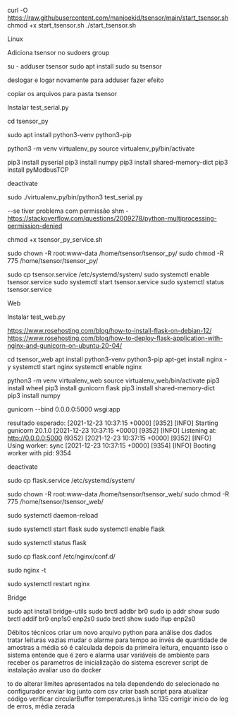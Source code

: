 curl -O https://raw.githubusercontent.com/manjoekid/tsensor/main/start_tsensor.sh
chmod +x start_tsensor.sh
./start_tsensor.sh


Linux

Adiciona tsensor no sudoers group

su -
adduser tsensor sudo
apt install sudo
su tsensor

deslogar e logar novamente para adduser fazer efeito

copiar os arquivos para pasta tsensor


Instalar test_serial.py

cd tsensor_py

sudo apt install python3-venv python3-pip

python3 -m venv virtualenv_py
source virtualenv_py/bin/activate


pip3 install pyserial
pip3 install numpy
pip3 install shared-memory-dict
pip3 install pyModbusTCP

deactivate

sudo ./virtualenv_py/bin/python3 test_serial.py

<verifique se funciona>

--se tiver problema com permissão shm - https://stackoverflow.com/questions/2009278/python-multiprocessing-permission-denied


chmod +x tsensor_py_service.sh


sudo chown -R root:www-data /home/tsensor/tsensor_py/
sudo chmod -R 775 /home/tsensor/tsensor_py/


sudo cp tsensor.service /etc/systemd/system/
sudo systemctl enable tsensor.service
sudo systemctl start tsensor.service
sudo systemctl status tsensor.service



Web 

Instalar test_web.py

https://www.rosehosting.com/blog/how-to-install-flask-on-debian-12/
https://www.rosehosting.com/blog/how-to-deploy-flask-application-with-nginx-and-gunicorn-on-ubuntu-20-04/


cd tsensor_web
apt install python3-venv python3-pip
apt-get install nginx -y
systemctl start nginx
systemctl enable nginx

python3 -m venv virtualenv_web
source virtualenv_web/bin/activate
pip3 install wheel
pip3 install gunicorn flask
pip3 install shared-memory-dict
pip3 install numpy

gunicorn --bind 0.0.0.0:5000 wsgi:app

resultado esperado:
[2021-12-23 10:37:15 +0000] [9352] [INFO] Starting gunicorn 20.1.0
[2021-12-23 10:37:15 +0000] [9352] [INFO] Listening at: http://0.0.0.0:5000 (9352)
[2021-12-23 10:37:15 +0000] [9352] [INFO] Using worker: sync
[2021-12-23 10:37:15 +0000] [9354] [INFO] Booting worker with pid: 9354


deactivate

sudo cp flask.service /etc/systemd/system/

sudo chown -R root:www-data /home/tsensor/tsensor_web/
sudo chmod -R 775 /home/tsensor/tsensor_web/

sudo systemctl daemon-reload

sudo systemctl start flask
sudo systemctl enable flask

sudo systemctl status flask

sudo cp flask.conf /etc/nginx/conf.d/

sudo nginx -t

sudo systemctl restart nginx


Bridge

sudo apt install bridge-utils
sudo brctl addbr br0
sudo ip addr show
sudo brctl addif br0 enp1s0 enp2s0
sudo brctl show
sudo ifup enp2s0







Débitos técnicos
criar um novo arquivo python para análise dos dados
tratar leituras vazias
mudar o alarme para tempo ao invés de quantidade de amostras
a média só é calculada depois da primeira leitura, enquanto isso o sistema entende que é zero e alarma
usar variáveis de ambiente para receber os parametros de inicialização do sistema
escrever script de instalação
avaliar uso do docker

to do
alterar limites apresentados na tela dependendo do selecionado no configurador
enviar log junto com csv
criar bash script para atualizar código
verificar circularBuffer temperatures.js linha 135
corrigir inicio do log de erros, média zerada